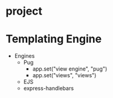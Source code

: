 # project
# Templating Engine
 * Engines
    * Pug
      * app.set("view engine", "pug")
      * app.set("views", "views")
    * EJS
    * express-handlebars

     


